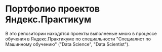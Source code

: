 # Портфолио проектов Яндекс.Практикум
 В это репозитории находятся проекты выполненые мною в процессе обучения в Яндекс.Практикуме по специальности "Специалист по Машинному обучению" ("Data Science", "Data Scientist").  

